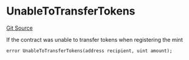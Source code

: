 # UnableToTransferTokens
[Git Source](https://github.com/FloorDAO/floor-v2/blob/537a38ba21fa97b6f7763cc3c1b0ee2a21e56857/src/contracts/strategies/NFTXLiquidityStakingStrategy.sol)

If the contract was unable to transfer tokens when registering the mint


```solidity
error UnableToTransferTokens(address recipient, uint amount);
```

